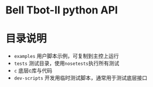 # Bell Tbot-II python API


# 目录说明

* `examples` 用户脚本示例，可复制到主控上运行
* `tests` 测试目录，使用`nosetests`执行所有测试
* `c` 底层c库与代码
* `dev-scripts` 开发用临时测试脚本，通常用于测试底层接口





